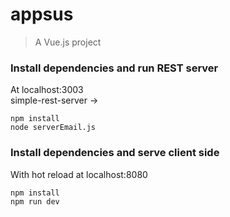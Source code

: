 # appsus

> A Vue.js project

### Install dependencies and run REST server 
At localhost:3003 <br/>
simple-rest-server ->
````
npm install
node serverEmail.js
````

### Install dependencies and serve client side
With hot reload at localhost:8080 <br />
````
npm install
npm run dev
````

